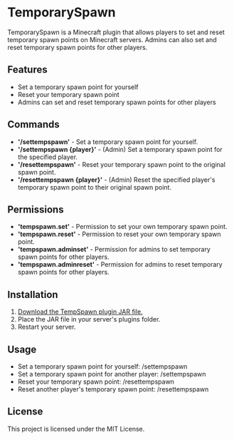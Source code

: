 # TemporarySpawn

TemporarySpawn is a Minecraft plugin that allows players to set and reset temporary spawn points on Minecraft servers. Admins can also set and reset temporary spawn points for other players.

## Features

* Set a temporary spawn point for yourself
* Reset your temporary spawn point
* Admins can set and reset temporary spawn points for other players

## Commands

* **'/settempspawn'** - Set a temporary spawn point for yourself.
* **'/settempspawn {player}'** - (Admin) Set a temporary spawn point for the specified player.
* **'/resettempspawn'** - Reset your temporary spawn point to the original spawn point.
* **'/resettempspawn {player}'** - (Admin) Reset the specified player's temporary spawn point to their original spawn point.

## Permissions

* **'tempspawn.set'** - Permission to set your own temporary spawn point.
* **'tempspawn.reset'** - Permission to reset your own temporary spawn point.
* **'tempspawn.adminset'** - Permission for admins to set temporary spawn points for other players.
* **'tempspawn.adminreset'** - Permission for admins to reset temporary spawn points for other players.

## Installation

1. [Download the TempSpawn plugin JAR file.](https://www.spigotmc.org/resources/temporary-spawn.107661/)
2. Place the JAR file in your server's plugins folder.
3. Restart your server.

## Usage

* Set a temporary spawn point for yourself: /settempspawn
* Set a temporary spawn point for another player: /settempspawn <player>
* Reset your temporary spawn point: /resettempspawn
* Reset another player's temporary spawn point: /resettempspawn <player>

## License

This project is licensed under the MIT License.